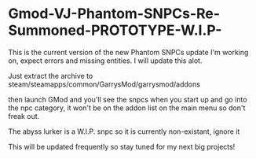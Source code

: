 # Gmod-VJ-Phantom-SNPCs-Re-Summoned-PROTOTYPE-W.I.P-
This is the current version of the new Phantom SNPCs update I'm working on, expect errors and missing entities. I will update this alot.


Just extract the archive to steam/steamapps/common/GarrysMod/garrysmod/addons

then launch GMod and you'll see the snpcs when you start up and go into the npc category, it won't be on the addon list on the main menu so don't freak out.


The abyss lurker is a W.I.P. snpc so it is currently non-existant, ignore it


This will be updated frequently so stay tuned for my next big projects!
















